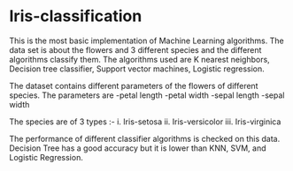 # Iris-classification

This is the most basic implementation of Machine Learning algorithms. The data set is about the flowers and 3 different species and the different algorithms classify them. The algorithms used are K nearest neighbors, Decision tree classifier, Support vector machines, Logistic regression.

The dataset contains different parameters of the flowers of different species. 
The parameters are 
-petal length
-petal width
-sepal length
-sepal width

The species are of 3 types :-
i. Iris-setosa
ii. Iris-versicolor
iii. Iris-virginica

The performance of different classifier algorithms is checked on this data.
Decision Tree has a good accuracy but it is lower than KNN, SVM, and Logistic Regression.

